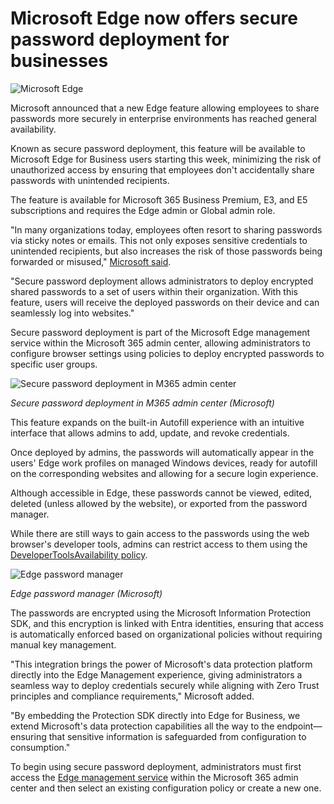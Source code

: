# Microsoft Edge now offers secure password deployment for businesses

![Microsoft Edge](https://www.bleepstatic.com/content/hl-images/2025/06/12/Microsoft-Edge.jpg)

Microsoft announced that a new Edge feature allowing employees to share passwords more securely in enterprise environments has reached general availability.

Known as secure password deployment, this feature will be available to Microsoft Edge for Business users starting this week, minimizing the risk of unauthorized access by ensuring that employees don't accidentally share passwords with unintended recipients.

The feature is available for Microsoft 365 Business Premium, E3, and E5 subscriptions and requires the Edge admin or Global admin role.

"In many organizations today, employees often resort to sharing passwords via sticky notes or emails. This not only exposes sensitive credentials to unintended recipients, but also increases the risk of those passwords being forwarded or misused," [Microsoft said](https://blogs.windows.com/msedgedev/2025/06/11/introducing-secure-password-deployment-in-microsoft-edge-for-business/).

"Secure password deployment allows administrators to deploy encrypted shared passwords to a set of users within their organization. With this feature, users will receive the deployed passwords on their device and can seamlessly log into websites."

Secure password deployment is part of the Microsoft Edge management service within the Microsoft 365 admin center, allowing administrators to configure browser settings using policies to deploy encrypted passwords to specific user groups.

![Secure password deployment in M365 admin center](https://www.bleepstatic.com/images/news/u/1109292/2025/M365-admin-center-secure-password-deployment.jpg)

_Secure password deployment in M365 admin center (Microsoft)_

This feature expands on the built-in Autofill experience with an intuitive interface that allows admins to add, update, and revoke credentials.

Once deployed by admins, the passwords will automatically appear in the users' Edge work profiles on managed Windows devices, ready for autofill on the corresponding websites and allowing for a secure login experience.

Although accessible in Edge, these passwords cannot be viewed, edited, deleted (unless allowed by the website), or exported from the password manager.

While there are still ways to gain access to the passwords using the web browser's developer tools, admins can restrict access to them using the [DeveloperToolsAvailability policy](https://learn.microsoft.com/deployedge/microsoft-edge-browser-policies/developertoolsavailability).

![Edge password manager](https://www.bleepstatic.com/images/news/u/1109292/2025/Edge_password_manager.jpg)

_Edge password manager (Microsoft)_

The passwords are encrypted using the Microsoft Information Protection SDK, and this encryption is linked with Entra identities, ensuring that access is automatically enforced based on organizational policies without requiring manual key management.

"This integration brings the power of Microsoft's data protection platform directly into the Edge Management experience, giving administrators a seamless way to deploy credentials securely while aligning with Zero Trust principles and compliance requirements," Microsoft added.

"By embedding the Protection SDK directly into Edge for Business, we extend Microsoft's data protection capabilities all the way to the endpoint—ensuring that sensitive information is safeguarded from configuration to consumption."

To begin using secure password deployment, administrators must first access the [Edge management service](https://admin.microsoft.com/#/Edge/Overview) within the Microsoft 365 admin center and then select an existing configuration policy or create a new one.